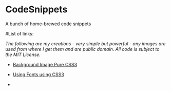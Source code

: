 # CodeSnippets
A bunch of home-brewed code snippets

#List of links:

*The following are my creations - very simple but powerful - any images are used from where I get them and are public domain. All code is subject to the MIT License.*

  - <a href="http://codepen.io/anon/pen/GNpdBN">Background Image Pure CSS3</a>

  - <a href="http://codepen.io/anon/pen/zovjyQ"> Using Fonts using CSS3 </a>

  - 

